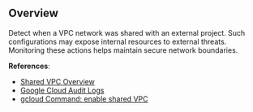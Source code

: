 ## Overview

Detect when a VPC network was shared with an external project. Such configurations may expose internal resources to external threats. Monitoring these actions helps maintain secure network boundaries.

**References**:
- [Shared VPC Overview](https://cloud.google.com/vpc/docs/shared-vpc)
- [Google Cloud Audit Logs](https://cloud.google.com/logging/docs/audit)
- [gcloud Command: enable shared VPC](https://cloud.google.com/sdk/gcloud/reference/compute/shared-vpc/enable)